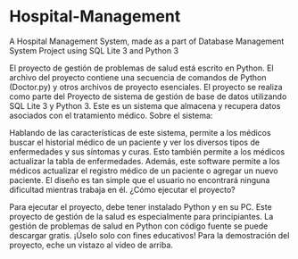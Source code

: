 # Hospital-Management
A Hospital Management System, made as a part of Database Management System Project using SQL Lite 3 and Python 3

El proyecto de gestión de problemas de salud está escrito en Python. El archivo del proyecto contiene una secuencia de comandos de Python (Doctor.py) y otros archivos de proyecto esenciales. El proyecto se realiza como parte del Proyecto de sistema de gestión de base de datos utilizando SQL Lite 3 y Python 3. Este es un sistema que almacena y recupera datos asociados con el tratamiento médico.
Sobre el sistema:

Hablando de las características de este sistema, permite a los médicos buscar el historial médico de un paciente y ver los diversos tipos de enfermedades y sus síntomas y curas. Esto también permite a los médicos actualizar la tabla de enfermedades. Además, este software permite a los médicos actualizar el registro médico de un paciente o agregar un nuevo paciente. El diseño es tan simple que el usuario no encontrará ninguna dificultad mientras trabaja en él.
¿Cómo ejecutar el proyecto?

Para ejecutar el proyecto, debe tener instalado Python y en su PC. Este proyecto de gestión de la salud es especialmente para principiantes. La gestión de problemas de salud en Python con código fuente se puede descargar gratis. ¡Úselo solo con fines educativos! Para la demostración del proyecto, eche un vistazo al video de arriba.
